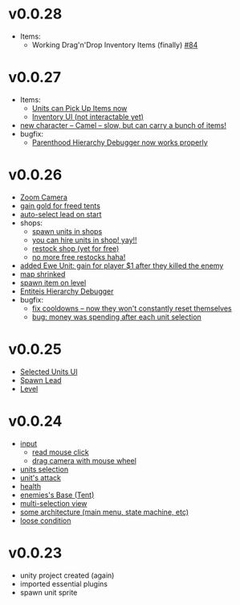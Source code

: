 # v0.0.28
- Items:
  - Working Drag'n'Drop Inventory Items (finally) [#84](https://github.com/rapushka/DeckScalerRTS/issues/84)

# v0.0.27
- Items:
  - [Units can Pick Up Items now](https://github.com/rapushka/DeckScalerRTS/pull/87)
  - [Inventory UI (not interactable yet)](https://github.com/rapushka/DeckScalerRTS/pull/89)
- [new character – Camel – slow, but can carry a bunch of items!](https://github.com/rapushka/DeckScalerRTS/pull/91)
- bugfix:
  - [Parenthood Hierarchy Debugger now works properly](https://github.com/rapushka/DeckScalerRTS/pull/87)

# v0.0.26
- [Zoom Camera](https://github.com/rapushka/DeckScalerRTS/issues/48)
- [gain gold for freed tents](https://github.com/rapushka/DeckScalerRTS/issues/51) 
- [auto-select lead on start](https://github.com/rapushka/DeckScalerRTS/pull/56)
- shops:
  - [spawn units in shops](https://github.com/rapushka/DeckScalerRTS/pull/59)
  - [you can hire units in shop! yay!!](https://github.com/rapushka/DeckScalerRTS/pull/63)
  - [restock shop (yet for free)](https://github.com/rapushka/DeckScalerRTS/pull/64)
  - [no more free restocks haha!](https://github.com/rapushka/DeckScalerRTS/pull/66)
- [added Ewe Unit: gain for player $1 after they killed the enemy](https://github.com/rapushka/DeckScalerRTS/pull/74)
- [map shrinked](https://github.com/rapushka/DeckScalerRTS/pull/77)
- [spawn item on level](https://github.com/rapushka/DeckScalerRTS/pull/80)
- [Entiteis Hierarchy Debugger](https://github.com/rapushka/DeckScalerRTS/pull/85)
- bugfix:
  - [fix cooldowns – now they won't constantly reset themselves](https://github.com/rapushka/DeckScalerRTS/tree/38-bug-cooldown-constantly-resetsz)
  - [bug: money was spending after each unit selection](https://github.com/rapushka/DeckScalerRTS/pull/76)


# v0.0.25
- [Selected Units UI](https://github.com/rapushka/DeckScalerRTS/issues/24) 
- [Spawn Lead](https://github.com/rapushka/DeckScalerRTS/pull/46)
- [Level](https://github.com/rapushka/DeckScalerRTS/pull/49)

# v0.0.24
- [input](https://github.com/rapushka/DeckScalerRTS/issues/1)
  - [read mouse click](https://github.com/rapushka/DeckScalerRTS/pull/4)
  - [drag camera with mouse wheel](https://github.com/rapushka/DeckScalerRTS/pull/6)
- [units selection](https://github.com/rapushka/DeckScalerRTS/pull/10)
- [unit's attack](https://github.com/rapushka/DeckScalerRTS/issues/13)
- [health](https://github.com/rapushka/DeckScalerRTS/pull/32)
- [enemies's Base (Tent)](https://github.com/rapushka/DeckScalerRTS/pull/36)
- [multi-selection view](https://github.com/rapushka/DeckScalerRTS/pull/41)
- [some architecture (main menu, state machine, etc)](https://github.com/rapushka/DeckScalerRTS/pull/42)
- [loose condition](https://github.com/rapushka/DeckScalerRTS/pull/43)

# v0.0.23
- unity project created (again)
- imported essential plugins
- spawn unit sprite

